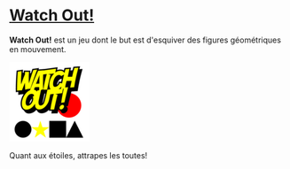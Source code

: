 # [Watch Out!](https://github.com/STUDIO-Artaban/WatchOut)
**Watch Out!** est un jeu dont le but est d'esquiver des figures géométriques en mouvement.

![WatchOut screenshot](https://github.com/STUDIO-Artaban/WatchOut/blob/master/res/drawable-xxhdpi/ic_launcher.png)

Quant aux étoiles, attrapes les toutes!

